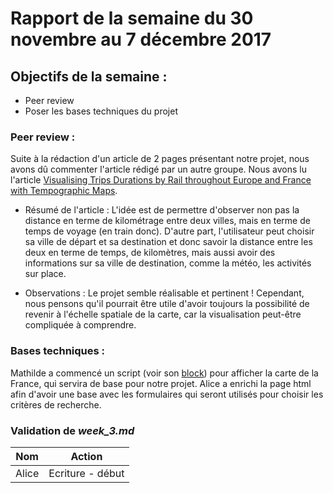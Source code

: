 # Rapport de la semaine du 30 novembre au 7 décembre 2017

## Objectifs de la semaine : 
* Peer review
* Poser les bases techniques du projet

### Peer review : 

Suite à la rédaction d'un article de 2 pages présentant notre projet, nous avons dû commenter l'article rédigé par un autre groupe. 
Nous avons lu l'article [Visualising Trips Durations by Rail throughout Europe and France with Tempographic Maps](https://github.com/CharlesGaydon/Mapping-Travel-Times-in-Europe/blob/master/Designs/Working%20Paper%201%20-%20Mapping%20Rail%20Trip%20Durations.pdf).

- Résumé de l'article : 
L'idée est de permettre d'observer non pas la distance en terme de kilométrage entre deux villes, mais en terme de temps de voyage (en train donc). 
D'autre part, l'utilisateur peut choisir sa ville de départ et sa destination et donc savoir la distance entre les deux en terme de temps, de kilomètres, mais aussi avoir des informations sur sa ville de destination, comme la météo, les activités sur place.

- Observations : 
Le projet semble réalisable et pertinent ! 
Cependant, nous pensons qu'il pourrait être utile d'avoir toujours la possibilité de revenir à l'échelle spatiale de la carte, car la visualisation peut-être compliquée à comprendre. 

### Bases techniques : 

Mathilde a commencé un script (voir son [block](https://bl.ocks.org/BoltMaud/1635165707343f53b0f0e201e966361e)) pour afficher la carte de la France, qui servira de base pour notre projet.
Alice a enrichi la page html afin d'avoir une base avec les formulaires qui seront utilisés pour choisir les critères de recherche.

### Validation de *week_3.md*
 
| Nom | Action |
| --- | ------ |
| Alice | Ecriture - début |
